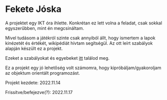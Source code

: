 Fekete Jóska
=============
A projektet egy IKT óra ihlette.
Konkrétan ez lett volna a feladat, csak sokkal egyszerűbben, mint én megcsináltam.

Mivel tudásom a játékról szinte csak annyiból állt, hogy ismertem a lapok kinézetét és értékét, wikipédiát hívtam segítségül.
Az ott leírt szabályok alapján készült ez a projekt.

Ezeket a szabályokat és egyebeket [itt](https://hu.wikipedia.org/wiki/Huszonegy) találod meg.

Ez a projekt egy jó lehetőség volt számomra, hogy kipróbáljam/gyakoroljam az objektum orientált programozást.

Projekt kezdete: 2022.11.14

Frissítve/befejezve(?): 2022.11.17
